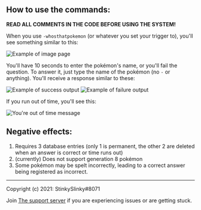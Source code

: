 ## How to use the commands:

**READ ALL COMMENTS IN THE CODE BEFORE USING THE SYSTEM!**

When you use `-whosthatpokemon` (or whatever you set your trigger to), you'll  see something similar to this:

![Example of image page](https://cdn.discordapp.com/attachments/817166446353973299/823985671890272286/unknown.png)

You'll have 10 seconds to enter the pokémon's name, or you'll fail the question.  To answer it, just type the name of the pokémon (no `-` or anything).  You'll receive a response similar to these:

![Example of success output](https://cdn.discordapp.com/attachments/817166446353973299/823988766682382336/unknown.png)
![Example of failure output](https://cdn.discordapp.com/attachments/817166446353973299/823989288521433198/unknown.png)

If you run out of time, you'll see this:

![You're out of time message](https://cdn.discordapp.com/attachments/817166446353973299/823989596764504144/unknown.png)

## Negative effects:

1. Requires 3 database entries (only 1 is permanent, the other 2 are deleted when an answer is correct or time runs out)
1. (currently) Does not support generation 8 pokémon
1. Some pokémon may be spelt incorrectly, leading to a correct answer being registered as incorrect.

---
Copyright (c) 2021: StinkySlinky#8071

Join [The support server](https://discord.com/invite/5uVyq2E) if you are experiencing issues or are getting stuck.
